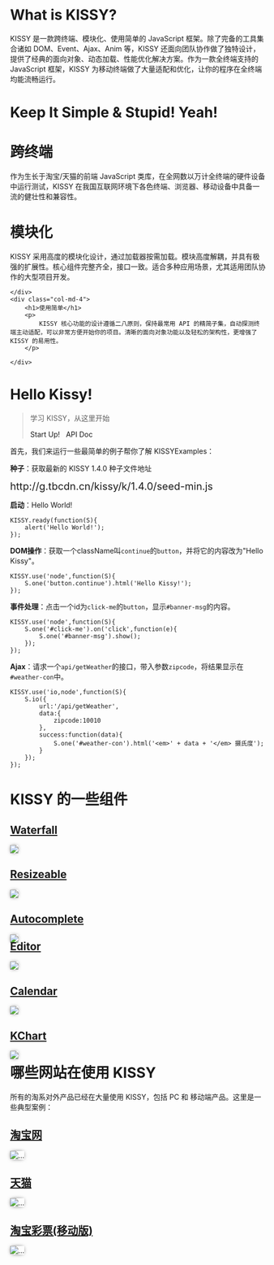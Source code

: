 

<div class="text-center">
	<img src="templates/assets/img/show-off.png" alt="" />
</div>

<p></p>

# What is KISSY?

KISSY 是一款跨终端、模块化、使用简单的 JavaScript 框架。除了完备的工具集合诸如 DOM、Event、Ajax、Anim 等，KISSY 还面向团队协作做了独特设计，提供了经典的面向对象、动态加载、性能优化解决方案。作为一款全终端支持的 JavaScript 框架，KISSY 为移动终端做了大量适配和优化，让你的程序在全终端均能流畅运行。

# Keep It Simple & Stupid! Yeah!

<div class="row-fluid">
	<div class="col-md-4">
		<h1>跨终端</h1>
		<p>
			作为生长于淘宝/天猫的前端 JavaScript 类库，在全网数以万计全终端的硬件设备中运行测试，KISSY 在我国互联网环境下各色终端、浏览器、移动设备中具备一流的健壮性和兼容性。
		</p>
	</div>
	<div class="col-md-4">
		<h1>模块化</h1>
		<p>
			KISSY 采用高度的模块化设计，通过加载器按需加载。模块高度解耦，并具有极强的扩展性。核心组件完整齐全，接口一致。适合多种应用场景，尤其适用团队协作的大型项目开发。
		</p>
	
	</div>
	<div class="col-md-4">
		<h1>使用简单</h1>
		<p>
			KISSY 核心功能的设计遵循二八原则，保持最常用 API 的精简子集，自动探测终端主动适配，可以非常方便开始你的项目。清晰的面向对象功能以及轻松的架构性，更增强了 KISSY 的易用性。
		</p>
	
	</div>
</div>

# Hello Kissy!

> 学习 KISSY，从这里开始 
> 
> <a class="btn btn-primary btn-lg">Start Up!</a> &nbsp;
> <a class="btn btn-info btn-lg">API Doc</a>

首先，我们来运行一些最简单的例子帮你了解 KISSY<span class="badge">Examples</span>：

**种子**：获取最新的 KISSY 1.4.0 种子文件地址

<div class="alert alert-info">
	<div style="font-size:20px;">http://g.tbcdn.cn/kissy/k/1.4.0/seed-min.js</div>
</div>

**启动**：Hello World!

	KISSY.ready(function(S){
		alert('Hello World!');
	});

**DOM操作**：获取一个className叫`continue`的`button`，并将它的内容改为"Hello Kissy"。

	KISSY.use('node',function(S){
		S.one('button.continue').html('Hello Kissy!');
	});

**事件处理**：点击一个id为`click-me`的`button`，显示`#banner-msg`的内容。

	KISSY.use('node',function(S){
		S.one('#click-me').on('click',function(e){
			S.one('#banner-msg').show();
		});
	});

**Ajax**：请求一个`api/getWeather`的接口，带入参数`zipcode`，将结果显示在`#weather-con`中。

	KISSY.use('io,node',function(S){
		S.io({
			url:'/api/getWeather',
			data:{
				zipcode:10010
			},
			success:function(data){
				S.one('#weather-con').html('<em>' + data + '</em> 摄氏度');
			}
		});
	});

# KISSY 的一些组件

<style>
.img-rounded{
	box-shadow:0 0 8px -3px black;
}
.index-box {
	height:200px;
}
</style>

<div class="row-fluid index-box">
	<div class="col-md-4">
		<div class="caption text-center">
			<h2><a href="#">Waterfall</a></h2>
		</div>
		<img src="http://gtms03.alicdn.com/tps/i3/T1iH9AFiVcXXcKO_TS-300-186.png" class="img-rounded img-responsive">
	</div>
	<div class="col-md-4">
		<div class="caption text-center">
			<h2><a href="">Resizeable</a></h2>
		</div>
		<img src="http://gtms04.alicdn.com/tps/i4/T109qzFXdbXXX_yTTS-300-185.png" class="img-rounded img-responsive">
	</div>
	<div class="col-md-4">
		<div class="caption text-center">
			<h2><a href="http://gallery.kissyui.com/autocomplete/1.2/guide/index.html">Autocomplete</a></h2>
		</div>
		<img src="http://gtms01.alicdn.com/tps/i1/T1YhiwFjFgXXX_yTTS-300-185.png" class="img-rounded img-responsive">
	</div>
</div>
<div class="row-fluid index-box">
	<div class="col-md-4">
		<div class="caption text-center">
			<h2><a href="">Editor</a></h2>
		</div>
		<img src="http://gtms02.alicdn.com/tps/i2/T1fn1AFnpbXXX_yTTS-300-185.png" class="img-rounded img-responsive">
	</div>
	<div class="col-md-4">
		<div class="caption text-center">
			<h2><a href="">Calendar</a></h2>
		</div>
		<img src="http://gtms03.alicdn.com/tps/i3/T1SJqBFX4bXXcKO_TS-300-186.png" class="img-rounded img-responsive">
	</div>
	<div class="col-md-4">
		<div class="caption text-center">
			<h2><a href="http://gallery.kissyui.com/kcharts/1.1/guide/index.html">KChart</a></h2>
		</div>
		<img src="http://gtms04.alicdn.com/tps/i4/T1tG5zFlleXXX_yTTS-300-185.png" class="img-rounded img-responsive">
	</div>
</div>

# 哪些网站在使用 KISSY

所有的淘系对外产品已经在大量使用 KISSY，包括 PC 和 移动端产品。这里是一些典型案例：

<div class="row-fluid index-box">
	<div class="col-md-4">
		<div class="caption text-center">
			<h2><a href="http://www.taobao.com">淘宝网</a></h2>
		</div>
		<img src="http://gtms02.alicdn.com/tps/i2/T1tHOyFdxeXXX_yTTS-300-185.png" alt="..." class="img-rounded img-responsive">
	</div>
	<div class="col-md-4">
		<div class="caption text-center">
			<h2><a href="http://www.tmall.com">天猫</a></h2>
		</div>
		<img src="http://gtms03.alicdn.com/tps/i3/T1.huyFdhfXXX_yTTS-300-185.png" alt="..." class="img-rounded img-responsive">
	</div>
	<div class="col-md-4">
		<div class="caption text-center">
			<h2><a href="http://caipiao.m.taobao.com/lottery/h5/app.html?mode=web#viewpath=index%2Fa.html">淘宝彩票(移动版)</a></h2>
		</div>
		<img src="http://gtms04.alicdn.com/tps/i4/T1gD9xFedfXXcKO_TS-300-186.png" alt="..." class="img-rounded img-responsive">
	</div>
</div>

